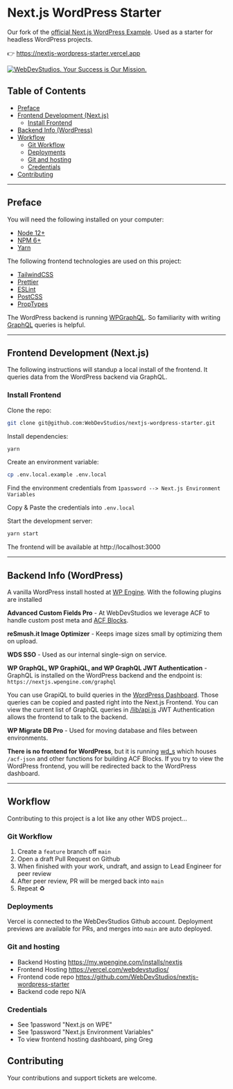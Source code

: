 # Next.js WordPress Starter

Our fork of the [official Next.js WordPress Example](https://github.com/vercel/next.js/tree/canary/examples/cms-wordpress). Used as a starter for headless WordPress projects.

👉 https://nextjs-wordpress-starter.vercel.app

<a href="https://webdevstudios.com/contact/"><img src="https://webdevstudios.com/wp-content/uploads/2018/04/wds-github-banner.png" alt="WebDevStudios. Your Success is Our Mission."></a>

## Table of Contents
  - [Preface](#preface)
  - [Frontend Development (Next.js)](#frontend-development-nextjs)
    - [Install Frontend](#install-frontend)
  - [Backend Info (WordPress)](#backend-info-wordpress)
  - [Workflow](#workflow)
    - [Git Workflow](#git-workflow)
    - [Deployments](#deployments)
    - [Git and hosting](#git-and-hosting)
    - [Credentials](#credentials)
  - [Contributing](#contributing)

---

## Preface

You will need the following installed on your computer:

- [Node 12+](https://nodejs.org/en/)
- [NPM 6+](https://nodejs.org/en/)
- [Yarn](https://yarnpkg.com/)

The following frontend technologies are used on this project:

- [TailwindCSS](https://tailwindcss.com/)
- [Prettier](https://prettier.io/)
- [ESLint](https://eslint.org/)
- [PostCSS](https://postcss.org/)
- [PropTypes](https://reactjs.org/docs/typechecking-with-proptypes.html)

The WordPress backend is running [WPGraphQL](https://github.com/wp-graphql/wp-graphql). So familiarity with writing [GraphQL](https://graphql.org/) queries is helpful.

---

## Frontend Development (Next.js)

The following instructions will standup a local install of the frontend. It queries data from the WordPress backend via GraphQL.

### Install Frontend

Clone the repo:

```bash
git clone git@github.com:WebDevStudios/nextjs-wordpress-starter.git
```

Install dependencies:

```bash
yarn
```

Create an environment variable:

```bash
cp .env.local.example .env.local
```

Find the environment credentials from `1password --> Next.js Environment Variables`

Copy & Paste the credentials into `.env.local`

Start the development server:

```bash
yarn start
```
The frontend will be available at http://localhost:3000

---

## Backend Info (WordPress)

A vanilla WordPress install hosted at [WP Engine](https://nextjs.wpengine.com). With the following plugins are installed

**Advanced Custom Fields Pro** - At WebDevStudios we leverage ACF to handle custom post meta and [ACF Blocks](https://www.advancedcustomfields.com/resources/blocks/).

**reSmush.it Image Optimizer** - Keeps image sizes small by optimizing them on upload.

**WDS SSO** - Used as our internal single-sign on service.

**WP GraphQL, WP GraphiQL, and WP GraphQL JWT Authentication** - GraphQL is installed on the WordPress backend and the endpoint is: `https://nextjs.wpengine.com/graphql`

You can use GrapiQL to build queries in the [WordPress Dashboard](https://nextjs.wpengine.com/wp-admin/admin.php?page=wp-graphiql%2Fwp-graphiql.php). Those queries can be copied and pasted right into the Next.js Frontend. You can view the current list of GraphQL queries in [/lib/api.js](https://github.com/WebDevStudios/nextjs-wordpress-starter/blob/main/lib/api.js) JWT Authentication allows the frontend to talk to the backend.

**WP Migrate DB Pro** - Used for moving database and files between environments.

**There is no frontend for WordPress**, but it is running [wd_s](https://github.com/WebDevStudios/wd_s) which houses `/acf-json` and other functions for building ACF Blocks. If you try to view the WordPress frontend, you will be redirected back to the WordPress dashboard.

---

## Workflow

Contributing to this project is a lot like any other WDS project...

### Git Workflow

1. Create a `feature` branch off `main`
2. Open a draft Pull Request on Github
3. When finished with your work, undraft, and assign to Lead Engineer for peer review
4. After peer review, PR will be merged back into `main`
5. Repeat ♻️

### Deployments

Vercel is connected to the WebDevStudios Github account. Deployment previews are available for PRs, and merges into `main` are auto deployed.

### Git and hosting
- Backend Hosting https://my.wpengine.com/installs/nextjs
- Frontend Hosting https://vercel.com/webdevstudios/
- Frontend code repo https://github.com/WebDevStudios/nextjs-wordpress-starter
- Backend code repo N/A

### Credentials
- See 1password "Next.js on WPE"
- See 1password "Next.js Environment Variables"
- To view frontend hosting dashboard, ping Greg

## Contributing

Your contributions and support tickets are welcome.
